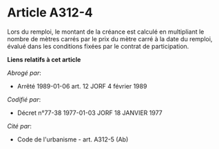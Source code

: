 # Article A312-4

Lors du remploi, le montant de la créance est calculé en multipliant le nombre de mètres carrés par le prix du mètre carré à
la date du remploi, évalué dans les conditions fixées par le contrat de participation.

**Liens relatifs à cet article**

_Abrogé par_:

  - Arrêté 1989-01-06 art. 12 JORF 4 février 1989

_Codifié par_:

  - Décret n°77-38 1977-01-03 JORF 18 JANVIER 1977

_Cité par_:

  - Code de l'urbanisme - art. A312-5 (Ab)
